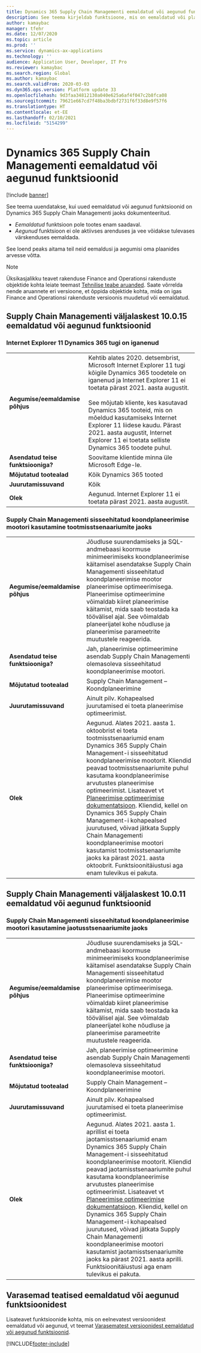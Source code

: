 ```yaml
---
title: Dynamics 365 Supply Chain Managementi eemaldatud või aegunud funktsioonid
description: See teema kirjeldab funktsioone, mis on eemaldatud või plaanitakse eemaldada Dynamics 365 Supply Chain Managementis.
author: kamaybac
manager: tfehr
ms.date: 12/07/2020
ms.topic: article
ms.prod: ''
ms.service: dynamics-ax-applications
ms.technology: ''
audience: Application User, Developer, IT Pro
ms.reviewer: kamaybac
ms.search.region: Global
ms.author: kamaybac
ms.search.validFrom: 2020-03-03
ms.dyn365.ops.version: Platform update 33
ms.openlocfilehash: 9d3faa34812130a040e625a6af4f047c2b8fca08
ms.sourcegitcommit: 79621e667cd7f48ba3bdbf2731f6f33d8e9f57f6
ms.translationtype: HT
ms.contentlocale: et-EE
ms.lasthandoff: 02/10/2021
ms.locfileid: "5154299"
---
```

# <a name="removed-or-deprecated-features-in-dynamics-365-supply-chain-management"></a>Dynamics 365 Supply Chain Managementi eemaldatud või aegunud funktsioonid

[!include [banner](../includes/banner.md)]

See teema uuendatakse, kui uued eemaldatud või aegunud funktsioonid on Dynamics 365 Supply Chain Managementi jaoks dokumenteeritud.

- *Eemaldatud* funktsioon pole tootes enam saadaval.
- *Aegunud* funktsioon ei ole aktiivses arenduses ja vee võidakse tulevases värskenduses eemaldada.

See loend peaks aitama teil neid eemaldusi ja aegumisi oma plaanides arvesse võtta.

> [!NOTE]
> Üksikasjalikku teavet rakenduse Finance and Operationsi rakenduste objektide kohta leiate teemast [Tehnilise teabe aruanded](https://docs.microsoft.com/dynamics/s-e/). Saate võrrelda nende aruannete eri versioone, et õppida objektide kohta, mida on igas Finance and Operationsi rakenduste versioonis muudetud või eemaldatud.

## <a name="features-removed-or-deprecated-in-the-supply-chain-management-10015-release"></a>Supply Chain Managementi väljalaskest 10.0.15 eemaldatud või aegunud funktsioonid

### <a name="internet-explorer-11-support-for-dynamics-365-is-deprecated"></a>Internet Explorer 11 Dynamics 365 tugi on iganenud

|   |  |
|------------|--------------------|
| **Aegumise/eemaldamise põhjus** | Kehtib alates 2020. detsembrist, Microsoft Internet Explorer 11 tugi kõigile Dynamics 365 toodetele on iganenud ja Internet Explorer 11 ei toetata pärast 2021. aasta augustit.<br><br>See mõjutab kliente, kes kasutavad Dynamics 365 tooteid, mis on mõeldud kasutamiseks Internet Explorer 11 liidese kaudu. Pärast 2021. aasta augustit, Internet Explorer 11 ei toetata selliste Dynamics 365 toodete puhul. |
| **Asendatud teise funktsiooniga?**   | Soovitame klientide minna üle Microsoft Edge-le.|
| **Mõjutatud tootealad**         | Kõik Dynamics 365 tooted |
| **Juurutamissuvand**              | Kõik|
| **Olek**                         | Aegunud. Internet Explorer 11 ei toetata pärast 2021. aasta augustit.|

### <a name="use-of-built-in-supply-chain-management-master-planning-engine-for-manufacturing-scenarios"></a>Supply Chain Managementi sisseehitatud koondplaneerimise mootori kasutamine tootmisstsenaariumite jaoks

|   |  |
|------------|--------------------|
| **Aegumise/eemaldamise põhjus** | Jõudluse suurendamiseks ja SQL-andmebaasi koormuse minimeerimiseks koondplaneerimise käitamisel asendatakse Supply Chain Managementi sisseehitatud koondplaneerimise mootor planeerimise optimeerimisega. Planeerimise optimeerimine võimaldab kiiret planeerimise käitamist, mida saab teostada ka töövälisel ajal. See võimaldab planeerijatel kohe nõudluse ja planeerimise parameetrite muutustele reageerida. |
| **Asendatud teise funktsiooniga?**   | Jah, planeerimise optimeerimine asendab Supply Chain Managementi olemasoleva sisseehitatud koondplaneerimise mootori. |
| **Mõjutatud tootealad**         | Supply Chain Management – Koondplaneerimine |
| **Juurutamissuvand**              | Ainult pilv. Kohapealsed juurutamised ei toeta planeerimise optimeerimist. |
| **Olek**                         | Aegunud. Alates 2021. aasta 1. oktoobrist ei toeta tootmisstsenaariumid enam Dynamics 365 Supply Chain Management-i sisseehitatud koondplaneerimise mootorit. Kliendid peavad tootmisstsenaariumite puhul kasutama koondplaneerimise arvutustes planeerimise optimeerimist. Lisateavet vt [Planeerimise optimeerimise dokumentatsioon](https://go.microsoft.com/fwlink/?linkid=2105830). Kliendid, kellel on Dynamics 365 Supply Chain Management-i kohapealsed juurutused, võivad jätkata Supply Chain Managementi koondplaneerimise mootori kasutamist tootmisstsenaariumite jaoks ka pärast 2021. aasta oktoobrit. Funktsioonitäiustusi aga enam tulevikus ei pakuta. |

## <a name="features-removed-or-deprecated-in-the-supply-chain-management-10011-release"></a>Supply Chain Managementi väljalaskest 10.0.11 eemaldatud või aegunud funktsioonid

### <a name="use-of-built-in-supply-chain-management-master-planning-engine-for-distribution-scenarios"></a>Supply Chain Managementi sisseehitatud koondplaneerimise mootori kasutamine jaotusstsenaariumite jaoks

|   |  |
|------------|--------------------|
| **Aegumise/eemaldamise põhjus** | Jõudluse suurendamiseks ja SQL-andmebaasi koormuse minimeerimiseks koondplaneerimise käitamisel asendatakse Supply Chain Managementi sisseehitatud koondplaneerimise mootor planeerimise optimeerimisega. Planeerimise optimeerimine võimaldab kiiret planeerimise käitamist, mida saab teostada ka töövälisel ajal. See võimaldab planeerijatel kohe nõudluse ja planeerimise parameetrite muutustele reageerida. |
| **Asendatud teise funktsiooniga?**   | Jah, planeerimise optimeerimine asendab Supply Chain Managementi olemasoleva sisseehitatud koondplaneerimise mootori. |
| **Mõjutatud tootealad**         | Supply Chain Management – Koondplaneerimine |
| **Juurutamissuvand**              | Ainult pilv. Kohapealsed juurutamised ei toeta planeerimise optimeerimist. |
| **Olek**                         | Aegunud. Alates 2021. aasta 1. aprillist ei toeta jaotamisstsenaariumid enam Dynamics 365 Supply Chain Management-i sisseehitatud koondplaneerimise mootorit. Kliendid peavad jaotamisstsenaariumite puhul kasutama koondplaneerimise arvutustes planeerimise optimeerimist. Lisateavet vt [Planeerimise optimeerimise dokumentatsioon](https://go.microsoft.com/fwlink/?linkid=2105830). Kliendid, kellel on Dynamics 365 Supply Chain Management-i kohapealsed juurutused, võivad jätkata Supply Chain Managementi koondplaneerimise mootori kasutamist jaotamisstsenaariumite jaoks ka pärast 2021. aasta aprilli. Funktsioonitäiustusi aga enam tulevikus ei pakuta. |

## <a name="previous-announcements-about-removed-or-deprecated-features"></a>Varasemad teatised eemaldatud või aegunud funktsioonidest

Lisateavet funktsioonide kohta, mis on eelnevatest versioonidest eemaldatud või aegunud, vt teemat [Varasematest versioonidest eemaldatud või aegunud funktsioonid](../../fin-ops-core/dev-itpro/migration-upgrade/deprecated-features.md).


[!INCLUDE[footer-include](../../includes/footer-banner.md)]